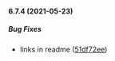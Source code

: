#### 6.7.4 (2021-05-23)

##### Bug Fixes

*  links in readme ([51df72ee](https://github.com/IgorSzyporyn/storybook-facelift/commit/51df72eec93192ebbb77286276c6caf9a4fc4bff))

